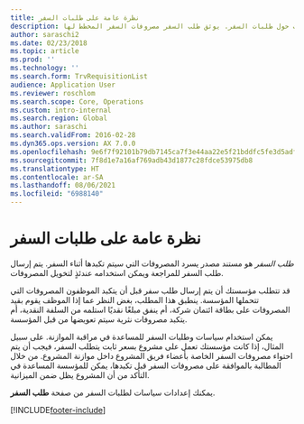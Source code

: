 ```yaml
---
title: نظرة عامة على طلبات السفر
description: يقدم هذا الموضوع معلومات حول طلبات السفر. يوثق طلب السفر مصروفات السفر المخطط لها.
author: saraschi2
ms.date: 02/23/2018
ms.topic: article
ms.prod: ''
ms.technology: ''
ms.search.form: TrvRequisitionList
audience: Application User
ms.reviewer: roschlom
ms.search.scope: Core, Operations
ms.custom: intro-internal
ms.search.region: Global
ms.author: saraschi
ms.search.validFrom: 2016-02-28
ms.dyn365.ops.version: AX 7.0.0
ms.openlocfilehash: 9e6f7f92101b79db7145ca7f3e44aa22e5f21bddfc5fe3d5adfa765fe37b8fd8
ms.sourcegitcommit: 7f8d1e7a16af769adb43d1877c28fdce53975db8
ms.translationtype: HT
ms.contentlocale: ar-SA
ms.lasthandoff: 08/06/2021
ms.locfileid: "6988140"
---
```

# <a name="travel-requisitions-overview"></a>نظرة عامة على طلبات السفر

*طلب السفر* هو مستند مصدر يسرد المصروفات التي سيتم تكبدها أثناء السفر. يتم إرسال طلب السفر للمراجعة ويمكن استخدامه عندئذٍ لتخويل المصروفات.

قد تتطلب مؤسستك أن يتم إرسال طلب سفر قبل أن يتكبد الموظفون المصروفات التي تتحملها المؤسسة. ينطبق هذا المطلب، بغض النظر عما إذا الموظف يقوم بقيد المصروفات على بطاقة ائتمان شركة، أم ينفق مبلغًا نقديًا استلمه من السلفة النقدية، أم يتكبد مصروفات نثرية سيتم تعويضها من قبل المؤسسة.

يمكن استخدام سياسات وطلبات السفر للمساعدة في مراقبة الموازنة. على سبيل المثال، إذا كانت مؤسستك تعمل على مشروع بسعر ثابت يتطلب السفر، فيجب أن يتم احتواء مصروفات السفر الخاصة بأعضاء فريق المشروع داخل موازنة المشروع. من خلال المطالبة بالموافقة على مصروفات السفر قبل تكبدها، يمكن للمؤسسة المساعدة في التأكد من أن المشروع يظل ضمن الميزانية.

يمكنك إعدادات سياسات لطلبات السفر من صفحة **طلب السفر**.


[!INCLUDE[footer-include](../includes/footer-banner.md)]